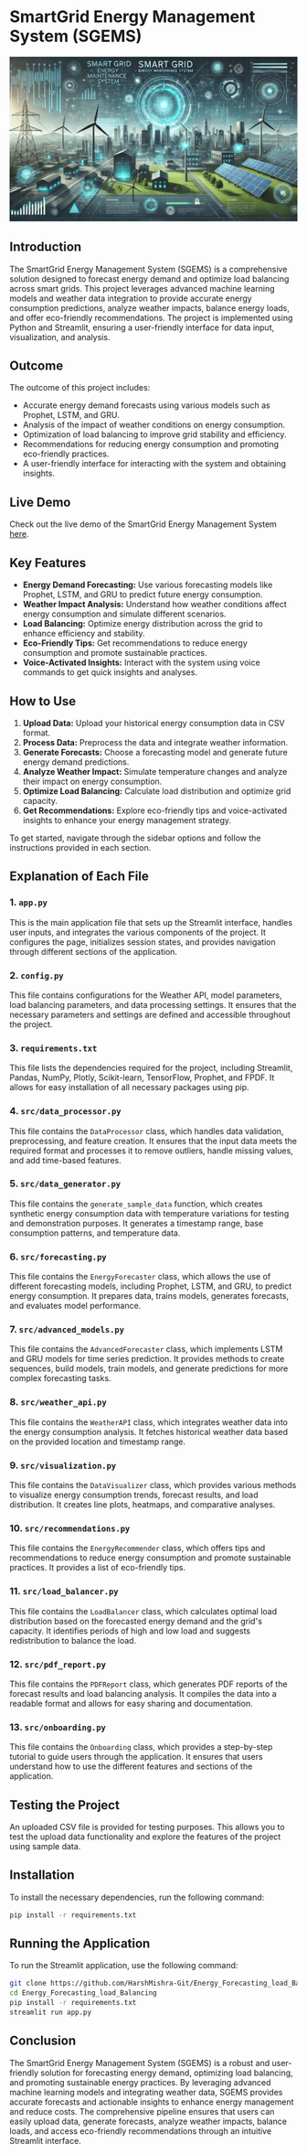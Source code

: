 # SmartGrid Energy Management System (SGEMS)

![SGEMS Banner](banner.png)

## Introduction

The SmartGrid Energy Management System (SGEMS) is a comprehensive solution designed to forecast energy demand and optimize load balancing across smart grids. This project leverages advanced machine learning models and weather data integration to provide accurate energy consumption predictions, analyze weather impacts, balance energy loads, and offer eco-friendly recommendations. The project is implemented using Python and Streamlit, ensuring a user-friendly interface for data input, visualization, and analysis.

## Outcome

The outcome of this project includes:
- Accurate energy demand forecasts using various models such as Prophet, LSTM, and GRU.
- Analysis of the impact of weather conditions on energy consumption.
- Optimization of load balancing to improve grid stability and efficiency.
- Recommendations for reducing energy consumption and promoting eco-friendly practices.
- A user-friendly interface for interacting with the system and obtaining insights.

## Live Demo

Check out the live demo of the SmartGrid Energy Management System [here](https://smartgrid-ems.streamlit.app/).

## Key Features

- **Energy Demand Forecasting:** Use various forecasting models like Prophet, LSTM, and GRU to predict future energy consumption.
- **Weather Impact Analysis:** Understand how weather conditions affect energy consumption and simulate different scenarios.
- **Load Balancing:** Optimize energy distribution across the grid to enhance efficiency and stability.
- **Eco-Friendly Tips:** Get recommendations to reduce energy consumption and promote sustainable practices.
- **Voice-Activated Insights:** Interact with the system using voice commands to get quick insights and analyses.

## How to Use

1. **Upload Data:** Upload your historical energy consumption data in CSV format.
2. **Process Data:** Preprocess the data and integrate weather information.
3. **Generate Forecasts:** Choose a forecasting model and generate future energy demand predictions.
4. **Analyze Weather Impact:** Simulate temperature changes and analyze their impact on energy consumption.
5. **Optimize Load Balancing:** Calculate load distribution and optimize grid capacity.
6. **Get Recommendations:** Explore eco-friendly tips and voice-activated insights to enhance your energy management strategy.

To get started, navigate through the sidebar options and follow the instructions provided in each section.

## Explanation of Each File

### 1. `app.py`

This is the main application file that sets up the Streamlit interface, handles user inputs, and integrates the various components of the project. It configures the page, initializes session states, and provides navigation through different sections of the application.

### 2. `config.py`

This file contains configurations for the Weather API, model parameters, load balancing parameters, and data processing settings. It ensures that the necessary parameters and settings are defined and accessible throughout the project.

### 3. `requirements.txt`

This file lists the dependencies required for the project, including Streamlit, Pandas, NumPy, Plotly, Scikit-learn, TensorFlow, Prophet, and FPDF. It allows for easy installation of all necessary packages using pip.

### 4. `src/data_processor.py`

This file contains the `DataProcessor` class, which handles data validation, preprocessing, and feature creation. It ensures that the input data meets the required format and processes it to remove outliers, handle missing values, and add time-based features.

### 5. `src/data_generator.py`

This file contains the `generate_sample_data` function, which creates synthetic energy consumption data with temperature variations for testing and demonstration purposes. It generates a timestamp range, base consumption patterns, and temperature data.

### 6. `src/forecasting.py`

This file contains the `EnergyForecaster` class, which allows the use of different forecasting models, including Prophet, LSTM, and GRU, to predict energy consumption. It prepares data, trains models, generates forecasts, and evaluates model performance.

### 7. `src/advanced_models.py`

This file contains the `AdvancedForecaster` class, which implements LSTM and GRU models for time series prediction. It provides methods to create sequences, build models, train models, and generate predictions for more complex forecasting tasks.

### 8. `src/weather_api.py`

This file contains the `WeatherAPI` class, which integrates weather data into the energy consumption analysis. It fetches historical weather data based on the provided location and timestamp range.

### 9. `src/visualization.py`

This file contains the `DataVisualizer` class, which provides various methods to visualize energy consumption trends, forecast results, and load distribution. It creates line plots, heatmaps, and comparative analyses.

### 10. `src/recommendations.py`

This file contains the `EnergyRecommender` class, which offers tips and recommendations to reduce energy consumption and promote sustainable practices. It provides a list of eco-friendly tips.

### 11. `src/load_balancer.py`

This file contains the `LoadBalancer` class, which calculates optimal load distribution based on the forecasted energy demand and the grid's capacity. It identifies periods of high and low load and suggests redistribution to balance the load.

### 12. `src/pdf_report.py`

This file contains the `PDFReport` class, which generates PDF reports of the forecast results and load balancing analysis. It compiles the data into a readable format and allows for easy sharing and documentation.

### 13. `src/onboarding.py`

This file contains the `Onboarding` class, which provides a step-by-step tutorial to guide users through the application. It ensures that users understand how to use the different features and sections of the application.

## Testing the Project

An uploaded CSV file is provided for testing purposes. This allows you to test the upload data functionality and explore the features of the project using sample data.

## Installation

To install the necessary dependencies, run the following command:

```bash
pip install -r requirements.txt
```

## Running the Application

To run the Streamlit application, use the following command:

```bash
git clone https://github.com/HarshMishra-Git/Energy_Forecasting_load_Balancing.git
cd Energy_Forecasting_load_Balancing
pip install -r requirements.txt
streamlit run app.py
```

## Conclusion

The SmartGrid Energy Management System (SGEMS) is a robust and user-friendly solution for forecasting energy demand, optimizing load balancing, and promoting sustainable energy practices. By leveraging advanced machine learning models and integrating weather data, SGEMS provides accurate forecasts and actionable insights to enhance energy management and reduce costs. The comprehensive pipeline ensures that users can easily upload data, generate forecasts, analyze weather impacts, balance loads, and access eco-friendly recommendations through an intuitive Streamlit interface.
